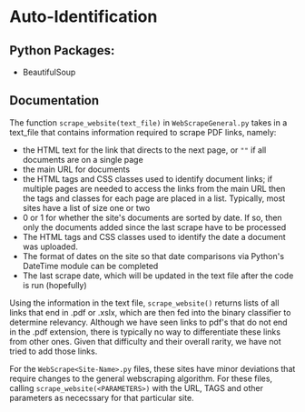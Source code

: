 # Auto-Identification
## Python Packages:
* BeautifulSoup
## Documentation
The function `scrape_website(text_file)` in `WebScrapeGeneral.py` takes in a text_file that contains information required to scrape PDF links, namely:
* the HTML text for the link that directs to the next page, or `""` if all documents are on a single page
* the main URL for documents
* the HTML tags and CSS classes used to identify document links; if multiple pages are needed to access the links from the main URL then the tags and classes for each page are placed in a list. Typically, most sites have a list of size one or two
* 0 or 1 for whether the site's documents are sorted by date. If so, then only the documents added since the last scrape have to be processed
* The HTML tags and CSS classes used to identify the date a document was uploaded.
* The format of dates on the site so that date comparisons via Python's DateTime module can be completed
* The last scrape date, which will be updated in the text file after the code is run (hopefully)

Using the information in the text file, `scrape_website()` returns lists of all links that end in .pdf or .xslx, which are then fed into the binary classifier to determine relevancy. Although we have seen links to pdf's that do not end in the .pdf extension, there is typically no way to differentiate these links from other ones. Given that difficulty and their overall rarity, we have not tried to add those links.

For the `WebScrape<Site-Name>.py` files, these sites have minor deviations that require changes to the general webscraping algorithm. For these files, calling `scrape_website(<PARAMETERS>)` with the URL, TAGS and other parameters as nececssary for that particular site.

